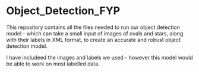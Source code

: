 # Object_Detection_FYP
This repository contains all the files needed to run our object detection model - which can take a small input of images of ovals and stars, along with their labels in XML format, to create an accurate and robust object detection model.

I have includeed the images and labels we used - however this model would be able to work on most labelled data.


